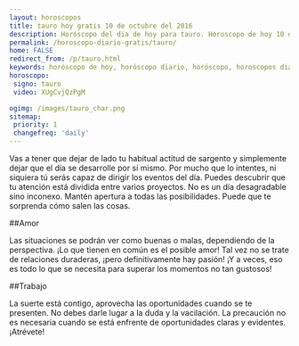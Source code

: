 ```yaml
---
layout: horoscopos
title: tauro hoy gratis 10 de octubre del 2016 
description: Horóscopo del dia de hoy para tauro. Horoscopo de hoy 10 de octubre del 2016. Las predicciones de amor, trabajo, vida personal gratis.
permalink: /horoscopo-diario-gratis/tauro/
home: FALSE
redirect_from: /p/tauro.html
keywords: horóscopo de hoy, horóscopo diario, horóscopo, horoscopos diarios gratis del dia de hoy, horóscopo diario gratis,horóscopo 2016, horóscopo esperanza gracia, horoscopo tauro hoy, horoscop, horóscopos gratis, horoscopo tauro, horoscopo tauro 2016, Tarot, Astrologia, Zodíaco, tauro, horoscopo gratis
horoscopo:
 signo: tauro
 video: XUgCvjQzPgM

ogimg: /images/tauro_char.png
sitemap:
 priority: 1
 changefreq: 'daily'
---
```



Vas a tener que dejar de lado tu habitual actitud de sargento y simplemente dejar que el día se desarrolle por sí mismo. Por mucho que lo intentes, ni siquiera tú serás capaz de dirigir los eventos del día. Puedes descubrir que tu atención está dividida entre varios proyectos. No es un día desagradable sino inconexo. Mantén apertura a todas las posibilidades. Puede que te sorprenda cómo salen las cosas.

##Amor

Las situaciones se podrán ver como buenas o malas, dependiendo de la perspectiva. ¡Lo que tienen en común es el posible amor! Tal vez no se trate de relaciones duraderas, ¡pero definitivamente hay pasión! ¡Y a veces, eso es todo lo que se necesita para superar los momentos no tan gustosos!

##Trabajo

La suerte está contigo, aprovecha las oportunidades cuando se te presenten. No debes darle lugar a la duda y la vacilación. La precaución no es necesaria cuando se está enfrente de oportunidades claras y evidentes. ¡Atrévete!